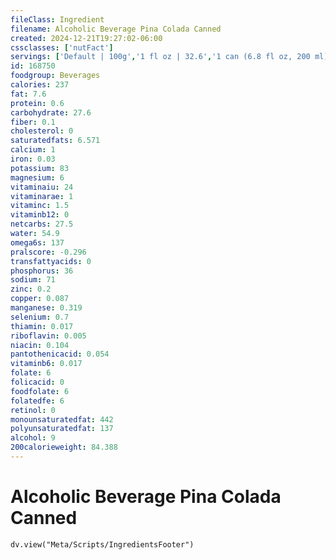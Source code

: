 ```yaml
---
fileClass: Ingredient
filename: Alcoholic Beverage Pina Colada Canned
created: 2024-12-21T19:27:02-06:00
cssclasses: ['nutFact']
servings: ['Default | 100g','1 fl oz | 32.6','1 can (6.8 fl oz, 200 ml) | 222']
id: 168750
foodgroup: Beverages
calories: 237
fat: 7.6
protein: 0.6
carbohydrate: 27.6
fiber: 0.1
cholesterol: 0
saturatedfats: 6.571
calcium: 1
iron: 0.03
potassium: 83
magnesium: 6
vitaminaiu: 24
vitaminarae: 1
vitaminc: 1.5
vitaminb12: 0
netcarbs: 27.5
water: 54.9
omega6s: 137
pralscore: -0.296
transfattyacids: 0
phosphorus: 36
sodium: 71
zinc: 0.2
copper: 0.087
manganese: 0.319
selenium: 0.7
thiamin: 0.017
riboflavin: 0.005
niacin: 0.104
pantothenicacid: 0.054
vitaminb6: 0.017
folate: 6
folicacid: 0
foodfolate: 6
folatedfe: 6
retinol: 0
monounsaturatedfat: 442
polyunsaturatedfat: 137
alcohol: 9
200calorieweight: 84.388
---
```


# Alcoholic Beverage Pina Colada Canned

```dataviewjs
dv.view("Meta/Scripts/IngredientsFooter")
```